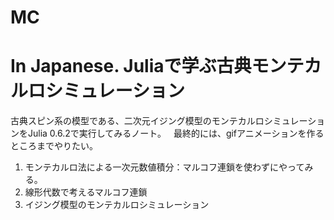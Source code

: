 # MC
# In Japanese. Juliaで学ぶ古典モンテカルロシミュレーション
古典スピン系の模型である、二次元イジング模型のモンテカルロシミュレーションをJulia 0.6.2で実行してみるノート。  
最終的には、gifアニメーションを作るところまでやりたい。


1. モンテカルロ法による一次元数値積分：マルコフ連鎖を使わずにやってみる。
2. 線形代数で考えるマルコフ連鎖
3. イジング模型のモンテカルロシミュレーション
